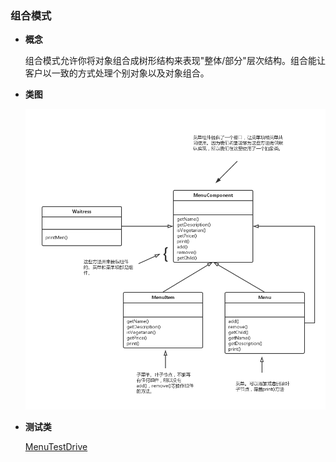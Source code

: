 ### 组合模式

- **概念**
  
  组合模式允许你将对象组合成树形结构来表现"整体/部分"层次结构。组合能让客户以一致的方式处理个别对象以及对象组合。
 
- **类图**
  
  ![类图在这里](https://github.com/wzqwsrf/design-patterns/blob/master/pictures/composite.png)

- **测试类**

  [MenuTestDrive](https://github.com/wzqwsrf/design-patterns/blob/master/src/com/design/pattern/composite/MenuTestDrive.java)